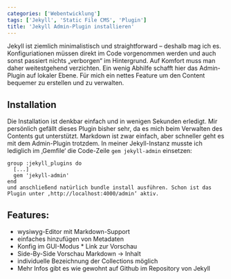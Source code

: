 ```yaml
---
categories: ['Webentwicklung']
tags: ['Jekyll', 'Static File CMS', 'Plugin']
title: 'Jekyll Admin-Plugin installieren'
---
```


Jekyll ist ziemlich minimalistisch und straightforward – deshalb mag ich es. Konfiguriationen müssen direkt im Code vorgenommen werden und auch sonst passiert nichts „verborgen“ im Hintergrund. Auf Komfort muss man daher weitestgehend verzichten. Ein wenig Abhilfe schafft hier das Admin-Plugin auf lokaler Ebene. Für mich ein nettes Feature um den Content bequemer zu erstellen und zu verwalten.

## Installation
Die Installation ist denkbar einfach und in wenigen Sekunden erledigt. Mir persönlich gefällt dieses Plugin bisher sehr, da es mich beim Verwalten des Contents gut unterstützt. Markdown ist zwar einfach, aber schneller geht es mit dem Admin-Plugin trotzdem. In meiner Jekyll-Instanz musste ich lediglich im ‚Gemfile‘ die Code-Zeile `gem jekyll-admin` einsetzen:

```
group :jekyll_plugins do
  [...]
  gem 'jekyll-admin'
end
und anschließend natürlich bundle install ausführen. Schon ist das Plugin unter ‚http://localhost:4000/admin‘ aktiv.
```

## Features:
- wysiwyg-Editor mit Markdown-Support
- einfaches hinzufügen von Metadaten
- Konfig im GUI-Modus * Link zur Vorschau
- Side-By-Side Vorschau Markdown -> Inhalt
- individuelle Bezeichnung der Collections möglich
- Mehr Infos gibt es wie gewohnt auf Github im Repository von Jekyll